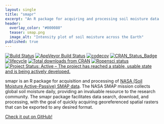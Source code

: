 ```yaml
---
layout: single
title: "smapr"
excerpt: "An R package for acquiring and processing soil moisture data from the NASA SMAP mission."
header:
  overlay_color: "#000080"
  teaser: smap.png
  image_alt: "Intensity plot of soil moisture across the Earth"
published: true
---
```


[![Build Status](https://travis-ci.org/ropensci/smapr.svg?branch=master)](https://travis-ci.org/ropensci/smapr) [![AppVeyor Build Status](https://ci.appveyor.com/api/projects/status/github/ropensci/smapr?branch=master&svg=true)](https://ci.appveyor.com/project/mbjoseph/smapr) [![codecov](https://codecov.io/gh/ropensci/smapr/branch/master/graph/badge.svg)](https://codecov.io/gh/ropensci/smapr) [![CRAN\_Status\_Badge](http://www.r-pkg.org/badges/version/smapr)](https://cran.r-project.org/package=smapr) [![lifecycle](https://img.shields.io/badge/lifecycle-maturing-blue.svg)](https://www.tidyverse.org/lifecycle/#maturing) [![Total downloads from CRAN](http://cranlogs.r-pkg.org/badges/grand-total/smapr)](http://cran.rstudio.com/web/packages/smapr/index.html) [![Ropensci status](https://badges.ropensci.org/231_status.svg)](https://github.com/ropensci/onboarding/issues/231) [![Project Status: Active – The project has reached a stable, usable state and is being actively developed.](http://www.repostatus.org/badges/latest/active.svg)](http://www.repostatus.org/#active)

smapr is an R package for acquisition and processing of [NASA (Soil Moisture Active-Passive) SMAP data](http://smap.jpl.nasa.gov/).
The NASA SMAP mission collects global soil moisture daily, providing an invaluable resource to the research community.
The smapr package facilitates data search, download, and processing, with the goal of quickly acquiring georeferenced spatial rasters that can be exported to any desired format.

[Check it out on GitHub!](https://github.com/ropensci/smapr)
